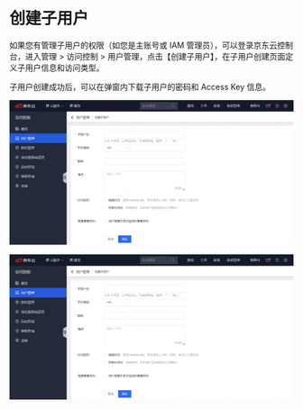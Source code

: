 # 创建子用户

如果您有管理子用户的权限（如您是主账号或 IAM 管理员），可以登录京东云控制台，进入管理 > 访问控制 > 用户管理，点击【创建子用户】，在子用户创建页面定义子用户信息和访问类型。

子用户创建成功后，可以在弹窗内下载子用户的密码和 Access Key 信息。

![image-20210714211825407](../../../../../image/IAM/SubUserManagement/image-202302171437.png)

![image-20210714211804856](../../../../../image/IAM/SubUserManagement/image-202302171443.png)
